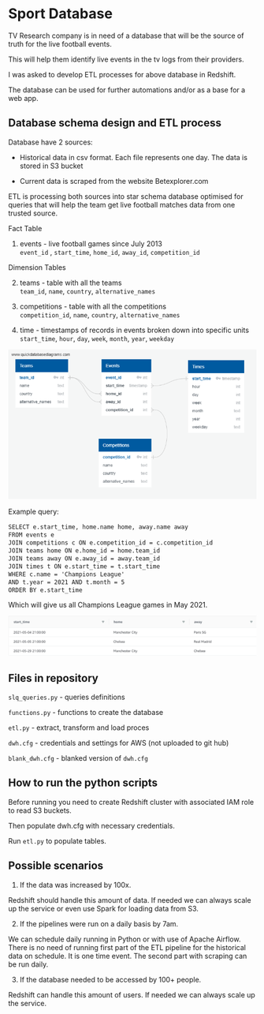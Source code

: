 # Sport Database              
                    
TV Research company is in need of a database that will be the source of truth for the live football events.             
                
This will help them identify live events in the tv logs from their providers.           
                
I was asked to develop ETL processes for above database in Redshift.           
                
The database can be used for further automations and/or as a base for a web app.                


## Database schema design and ETL process              
Database have 2 sources:                 
                  
- Historical data in csv format. Each file represents one day. The data is stored in S3 bucket          
                   
- Current data is scraped from the website Betexplorer.com               
                  
ETL is processing both sources into star schema database optimised for queries that will help the team get live football matches data from one trusted source.             
                 
Fact Table               
                 
1. events - live football games since July 2013                 
`event_id` , `start_time`, `home_id`, `away_id`, `competition_id`                 
               
Dimension Tables               
                
2. teams - table with all the teams                
`team_id`, `name`, `country`, `alternative_names`               
                 
3. competitions - table with all the competitions                    
`competition_id`, `name`, `country`, `alternative_names`             
             
4. time - timestamps of records in events broken down into specific units            
`start_time`, `hour`, `day`, `week`, `month`, `year`, `weekday`           

![Database schema](/images/schema.png)
  
           
Example query:     
     
```
SELECT e.start_time, home.name home, away.name away  
FROM events e  
JOIN competitions c ON e.competition_id = c.competition_id  
JOIN teams home ON e.home_id = home.team_id  
JOIN teams away ON e.away_id = away.team_id  
JOIN times t ON e.start_time = t.start_time  
WHERE c.name = 'Champions League'  
AND t.year = 2021 AND t.month = 5    
ORDER BY e.start_time
```

Which will give us all Champions League games in May 2021.   
     
![Query result](/images/table.png)    
   
## Files in repository             
            
`slq_queries.py` - queries definitions          
            
`functions.py` - functions to create the database              
        
`etl.py` - extract, transform and load proces            
                
`dwh.cfg` - credentials and settings for AWS (not uploaded to git hub)    

`blank_dwh.cfg` - blanked version of `dwh.cfg`                

## How to run the python scripts          
           
Before running you need to create Redshift cluster with associated IAM role to read S3 buckets.        
           
Then populate dwh.cfg with necessary credentials.          
       
Run `etl.py` to populate tables.              

## Possible scenarios    
     
1. If the data was increased by 100x.     
        
Redshift should handle this amount of data. If needed we can always scale up the service or even use Spark for loading data from S3.        
     
2. If the pipelines were run on a daily basis by 7am.     
     
We can schedule daily running in Python or with use of Apache Airflow. There is no need of running first part of the ETL pipeline for the historical data on schedule. It is one time event. The second part with scraping can be run daily.     
    
3. If the database needed to be accessed by 100+ people.    
     
Redshift can handle this amount of users. If needed we can always scale up the service.     




